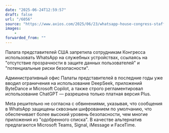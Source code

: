```yaml
---
date: "2025-06-24T12:59:57"
draft: false
url: "/6056"
source: "https://www.axios.com/2025/06/23/whatsapp-house-congress-staffers-messaging-app"
images:
    -
forwarded_from: ""
---
```


Палата представителей США запретила сотрудникам Конгресса использовать WhatsApp на служебных устройствах, ссылаясь на "отсутствие прозрачности в защите данных пользователей" и "потенциальные риски безопасности".

Административный офис Палаты представителей в последние годы уже вводил ограничения на использование DeepSeek, приложений ByteDance и Microsoft Copilot, а также строго регламентировал использование ChatGPT — разрешена только платная версия Plus.

Meta решительно не согласна с обвинениями, указывая, что сообщения в WhatsApp защищены сквозным шифрованием по умолчанию, что обеспечивает более высокий уровень безопасности, чем многие приложения из "одобренного списка". В качестве альтернатив предлагаются Microsoft Teams, Signal, iMessage и FaceTime.
